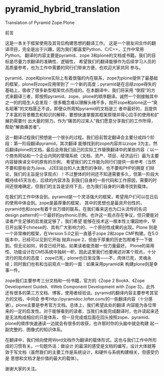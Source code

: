 # pyramid_hybrid_translation
Translation of Pyramid Zope Plone

前言

这是一本关于框架使用及其背后构建思想的翻译工作。
这是一个朋友间合作的翻译项目，完全是出于兴趣，因为我们都喜爱Python、C/C++，工作中常用Python。
翻译的内容主要是pyramid、zope 3和plone的文档或书籍。我们的目标是尽量力求翻译的准确性、逻辑性，
希望我们的翻译能够作为后续学习人员的高质量参考，也为工作中需要的同行们带来方便，也欢迎大家共同
参与。

pyramid、zope和plone实际上有着很强的内在联系，zope为plone提供了最基础的框架，plone将zope应用带到了
一个新的高度；pyramid是在总结zope得失的基础上，吸收了很多新型框架优点而成的。在本翻译中，我们将采用
“倒叙”的方式来翻译三者，即按照pyramid、zope、plone的顺序翻译。诚然一个刚接触其中之一的的陌生人会发现：
很多概念难以理解头绪不多，抛开zope和plone这一“臭名昭著”的文档匮乏不谈，即便众所周知pyramid的文档是三
者中最好的，且提供了丰富的背景概念和知识的解释，要想快速掌握其框架原理并得心应手的使用和扩展扔需要付
出大量的努力。作为“痛苦的过来人”我们愿意分享我们的工作所得，帮助“解救痛苦者”。

这一翻译过程我们预想是一个很长的过程。我们目前暂定翻译会主要分成四个阶段：第一阶段翻译pyramid，其次翻译
能够找到的zope内容并以zope 3为主，然后翻译plone的文档，最后会用我们自己的实际工作替换翻译中的某些内容（
以一个商务网站和一个企业内网的管理系统（文档、资产、项目、经济运行）最为主要内容替换译文中的原有的示例，
希望我们的工作能为同行们提供一些参考（当然不要和那些会为Java、J2EE站台的人太激烈的争辩，也不要和PHP的拥趸
们辩论，我们的主旨是分享观点）！不过整体的时间还不知道需要多久，但第一阶段大概持续45天左右，后续的内容涉及
到我们自身的一些代码和工作原因，需要的时间还很难确定，但我们的主旨是坚持下去，也为我们自身的兴趣寻找到载体。

在我们的工作中体会到，pyramid是一个灵活强大的框架，希望用户们可以在日后的使用中体会到。zope是最厚重的框架，
其中的思想也是最具开创性的，pyramid也和zope有着千丝万缕的联系。在我们看来这也为口头流传的名词design pattern的一个最好的pythonic示例。也许这一观点存在争议，但只要能对读者产生足够的启发就足够了，我们希望
能够在技术这一根本性土壤园地中，早日开出属于chinese的、具有广大影响力的、一个原创性成果的出现。Plone
则是一个非常棒的框架，在Version 5.0之前一直基于zope 2和zope CMF构建。在5.0版本中，已经可以见到它开始
抛弃zope 2，但由于厚重的历史包袱难于一下做到。但无论如何，转变已经开始，如果读者能贡献一份力量最好。
Plone的易用性、功能设计在CMS系统中独树一帜，因此这里我们也要阐述对某个观点，十分流行的观点的态度：
zope已死，plone也日渐没落——不，肉体已死，灵魂永续；同时我们也有和当前观点一致的一面：如果采用pyramid来
构建plone则是幸事一件。

zope我们主要参考三分文档和一份书籍，官方的《Zope 2 Book》、《Zope Development Guide》、《Web Component Development
with Zope 3》，此外还有很多的第三方文档、博客，使用者经验谈。pyramid的翻译内容主要参考其官方的文档，中间会
参考http://pyramidoc.lofter.com/的一些翻译内容（十分感谢）。plone主要是参考官方文档。总体上，我们希望此处的翻译
内容能为各位带来的一定的启发性。对于能够看到的读者，当我们未能完成翻译时，也许读起来还是无法构成相应的只是体系，
但一旦完成或后面在回头按照zope、pyramid、plone的顺序快速通读一边就会有很多的收获，也许那时你的头脑中就会构建
起一副完整的、图像式的知识体系。

在翻译中，我们倾向使用Word文档作为翻译的载体形式。这也与我们工作中所形成的习惯有关。一句题外话：做设计
的最深的感受是文档的编写，设计大体就等效于写文档（虽然我们的主要工作是系统设计，和硬件与系统构建相关，但感受仍是
思想和文档才是价值的最大的载体）。

谢谢大家的关注。
